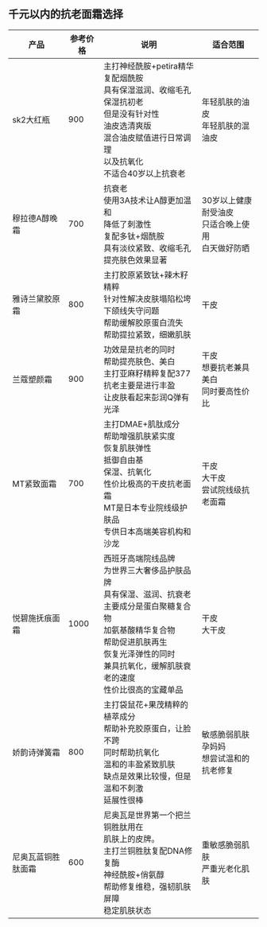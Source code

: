 

## 千元以内的抗老面霜选择

| 产品               | 参考价格 | 说明                                                         | 适合范围                                                   |
| ------------------ | -------- | ------------------------------------------------------------ | ---------------------------------------------------------- |
| sk2大红瓶          | 900      | 主打神经酰胺+petira精华<br />复配烟酰胺<br />具有保湿滋润、收缩毛孔<br />保湿抗初老<br />但是没有针对性<br />油皮选清爽版<br />混合油皮赋值进行日常调理<br />以及抗氧化<br />不适合40岁以上抗衰老 | 年轻肌肤的油皮<br />年轻肌肤的混油皮<br />                 |
| 穆拉德A醇晚霜      | 700      | 抗衰老<br />使用3A技术让A醇更加温和<br />降低了刺激性<br />复配多钛+烟酰胺<br />具有淡纹紧致、收缩毛孔<br />提亮肤色效果显著 | 30岁以上健康耐受油皮<br />只适合晚上使用<br />白天做好防晒 |
| 雅诗兰黛胶原霜     | 800      | 主打胶原紧致钛+辣木籽精粹<br />针对性解决皮肤塌陷松垮<br />下颌线失守问题<br />帮助缓解胶原蛋白流失<br />帮助提拉紧致，细嫩肌肤<br /> | 干皮                                                       |
| 兰蔻塑颜霜         | 900      | 功效是是抗老的同时<br />帮助提亮肤色、美白<br />主打亚麻籽精粹复配377<br />抗老主要是进行丰盈<br />让皮肤看起来彭润Q弹有光泽<br /> | 干皮<br />想要抗老兼具美白<br />同时要高性价比             |
| MT紧致面霜         | 700      | 主打DMAE+肌肽成分<br />帮助增强肌肤紧实度<br />恢复肌肤弹性<br />抵御自由基<br />保湿、抗氧化<br />性价比极高的干皮抗老面霜<br />MT是日本专业院线级护肤品<br />专供日本高端美容机构和沙龙<br /> | 干皮<br />大干皮<br />尝试院线级抗老面霜                   |
| 悦碧施抚痕面霜     | 1000     | 西班牙高端院线品牌<br />为世界三大奢侈品护肤品牌<br />具有保湿、滋润、抗衰老<br />主要成分是蛋白聚糖复合物<br />加氨基酸精华复合物<br />帮助促进肌肤再生<br />恢复光泽弹性的同时<br />兼具抗氧化，缓解肌肤衰老的速度<br />性价比很高的宝藏单品 | 干皮<br />大干皮<br />                                     |
| 娇韵诗弹簧霜       | 800      | 主打袋鼠花+果茂精粹的植萃成分<br />帮助补充胶原蛋白，让脸不跨<br />同时帮助抗氧化<br />温和的丰盈紧致肌肤<br />缺点是效果比较慢，但是温和不刺激<br />延展性很棒 | 敏感脆弱肌肤<br />孕妈妈<br />想尝试温和的抗老修复         |
| 尼奥瓦蓝铜胜肽面霜 | 600      | 尼奥瓦是世界第一个把兰铜胜肽用在<br />肌肤上的皮牌。<br />主打兰铜胜肽复配DNA修复酶<br />神经酰胺+俏氨醇<br />帮助修复维稳，强韧肌肤屏障<br />稳定肌肤状态 | 重敏感脆弱肌肤<br />严重光老化肌肤                         |



